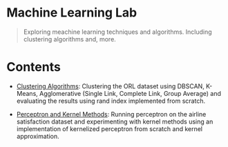 # Machine Learning Lab
> Exploring meachine learning techniques and algorithms. Including clustering algorithms and, more.


# Contents
* [Clustering Algorithms](https://github.com/arashsm79/machine-learning/tree/main/clustering-algorithms):
Clustering the ORL dataset using DBSCAN, K-Means, Agglomerative (Single Link, Complete Link, Group Average) and evaluating the results using rand index implemented from scratch.

* [Perceptron and Kernel Methods](https://github.com/arashsm79/machine-learning/tree/main/perceptron-and-kernel-methods): 
Running perceptron on the airline satisfaction dataset and experimenting with kernel methods using an implementation of kernelized perceptron from scratch and kernel approximation.

